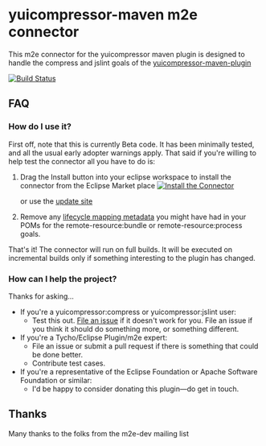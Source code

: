 yuicompressor-maven m2e connector
=============================================

This m2e connector for the yuicompressor maven plugin is designed to handle the compress and jslint goals of the [yuicompressor-maven-plugin](http://davidb.github.io/yuicompressor-maven-plugin/)

[![Build Status](https://buildhive.cloudbees.com/job/coderplus/job/m2e-connector-yuicompressor-maven-plugin/badge/icon)](https://buildhive.cloudbees.com/job/coderplus/job/m2e-connector-yuicompressor-maven-plugin/)

## FAQ ##

### How do I use it? ###

First off, note that this is currently Beta code.  It has been minimally tested, and all the usual early adopter
warnings apply.  That said if you're willing to help test the connector all you have to do is:

1. Drag the Install button into your eclipse workspace to install the connector from the Eclipse Market place
[![Install the Connector](http://marketplace.eclipse.org/sites/all/modules/custom/marketplace/images/installbutton.png)](http://marketplace.eclipse.org/marketplace-client-intro?mpc_install=1952619)

	or use the  [update site](http://coderplus.com/m2e-update-sites/yuicompressor-maven-plugin/)

2. Remove any [lifecycle mapping metadata](http://wiki.eclipse.org/M2E_plugin_execution_not_covered#ignore_plugin_goal)
you might have had in your POMs for the remote-resource:bundle or  remote-resource:process goals.







That's it!  The connector will run on full builds. It will be executed on incremental builds only if something interesting to the plugin has changed.

### How can I help the project? ###

Thanks for asking...

* If you're a yuicompressor:compress or  yuicompressor:jslint user:
	* Test this out.  [File an issue](https://github.com/coderplus/m2e-connector-yuicompressor-maven-plugin/issues) if it doesn't
	work for you.  File an issue if you think it should do something more, or something different.
* If you're a Tycho/Eclipse Plugin/m2e  expert:
	* File an issue or submit a pull request if there is something that could be done better.
	* Contribute test cases.
* If you're a representative of the Eclipse Foundation or Apache Software Foundation or similar:
	* I'd be happy to consider donating this plugin&mdash;do get in touch.


## Thanks ##

Many thanks to the folks from the m2e-dev mailing list 
